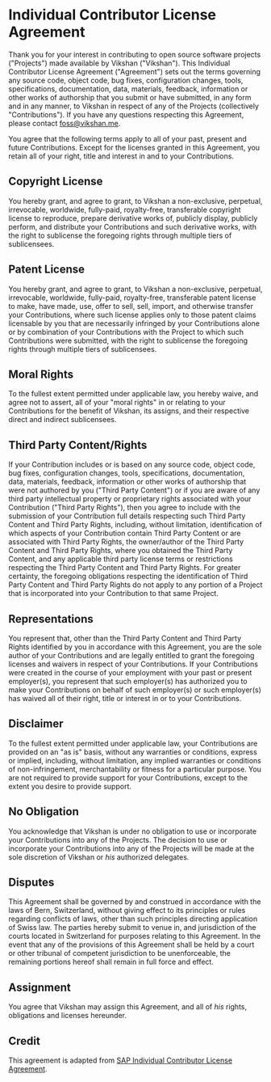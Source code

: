 <!-- @format -->

# Individual Contributor License Agreement

Thank you for your interest in contributing to open source software projects ("Projects") made
available by Vikshan ("Vikshan"). This Individual Contributor License Agreement ("Agreement") sets
out the terms governing any source code, object code, bug fixes, configuration changes, tools,
specifications, documentation, data, materials, feedback, information or other works of authorship
that you submit or have submitted, in any form and in any manner, to Vikshan in respect of any of
the Projects (collectively "Contributions"). If you have any questions respecting this Agreement,
please contact [foss@vikshan.me](mail.to:foss@vikshan.me).

You agree that the following terms apply to all of your past, present and future Contributions.
Except for the licenses granted in this Agreement, you retain all of your right, title and interest
in and to your Contributions.

## Copyright License

You hereby grant, and agree to grant, to Vikshan a non-exclusive, perpetual, irrevocable, worldwide,
fully-paid, royalty-free, transferable copyright license to reproduce, prepare derivative works of,
publicly display, publicly perform, and distribute your Contributions and such derivative works,
with the right to sublicense the foregoing rights through multiple tiers of sublicensees.

## Patent License

You hereby grant, and agree to grant, to Vikshan a non-exclusive, perpetual, irrevocable, worldwide,
fully-paid, royalty-free, transferable patent license to make, have made, use, offer to sell, sell,
import, and otherwise transfer your Contributions, where such license applies only to those patent
claims licensable by you that are necessarily infringed by your Contributions alone or by
combination of your Contributions with the Project to which such Contributions were submitted, with
the right to sublicense the foregoing rights through multiple tiers of sublicensees.

## Moral Rights

To the fullest extent permitted under applicable law, you hereby waive, and agree not to assert, all
of your "moral rights" in or relating to your Contributions for the benefit of Vikshan, its assigns,
and their respective direct and indirect sublicensees.

## Third Party Content/Rights

If your Contribution includes or is based on any source code, object code, bug fixes, configuration
changes, tools, specifications, documentation, data, materials, feedback, information or other works
of authorship that were not authored by you ("Third Party Content") or if you are aware of any third
party intellectual property or proprietary rights associated with your Contribution ("Third Party
Rights"), then you agree to include with the submission of your Contribution full details respecting
such Third Party Content and Third Party Rights, including, without limitation, identification of
which aspects of your Contribution contain Third Party Content or are associated with Third Party
Rights, the owner/author of the Third Party Content and Third Party Rights, where you obtained the
Third Party Content, and any applicable third party license terms or restrictions respecting the
Third Party Content and Third Party Rights. For greater certainty, the foregoing obligations
respecting the identification of Third Party Content and Third Party Rights do not apply to any
portion of a Project that is incorporated into your Contribution to that same Project.

## Representations

You represent that, other than the Third Party Content and Third Party Rights identified by you in
accordance with this Agreement, you are the sole author of your Contributions and are legally
entitled to grant the foregoing licenses and waivers in respect of your Contributions. If your
Contributions were created in the course of your employment with your past or present employer(s),
you represent that such employer(s) has authorized you to make your Contributions on behalf of such
employer(s) or such employer(s) has waived all of their right, title or interest in or to your
Contributions.

## Disclaimer

To the fullest extent permitted under applicable law, your Contributions are provided on an "as is"
basis, without any warranties or conditions, express or implied, including, without limitation, any
implied warranties or conditions of non-infringement, merchantability or fitness for a particular
purpose. You are not required to provide support for your Contributions, except to the extent you
desire to provide support.

## No Obligation

You acknowledge that Vikshan is under no obligation to use or incorporate your Contributions into
any of the Projects. The decision to use or incorporate your Contributions into any of the Projects
will be made at the sole discretion of Vikshan or _his_ authorized delegates.

## Disputes

This Agreement shall be governed by and construed in accordance with the laws of Bern, Switzerland,
without giving effect to its principles or rules regarding conflicts of laws, other than such
principles directing application of Swiss law. The parties hereby submit to venue in, and
jurisdiction of the courts located in Switzerland for purposes relating to this Agreement. In the
event that any of the provisions of this Agreement shall be held by a court or other tribunal of
competent jurisdiction to be unenforceable, the remaining portions hereof shall remain in full force
and effect.

## Assignment

You agree that Vikshan may assign this Agreement, and all of _his_ rights, obligations and licenses
hereunder.

## Credit

This agreement is adapted from
[SAP Individual Contributor License Agreement](https://github.com/cla-assistant/github-action/blob/master/SAPCLA.md).
